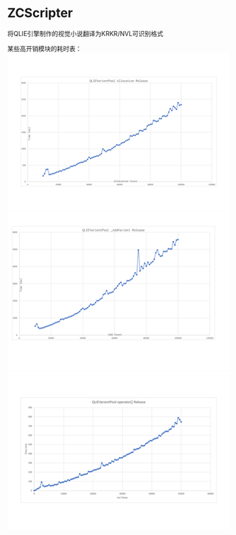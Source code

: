 # ZCScripter
将QLIE引擎制作的视觉小说翻译为KRKR/NVL可识别格式

某些高开销模块的耗时表：
![QLIEVarientPool Allocation Release](QLIEVarientPool%20Allocation%20Release%20(2).jpg)
![QLIEVarientPool _AddVarient Release](QLIEVarientPool%20_AddVarient%20Release.jpg)
![QLIEVarientPool operator[] Release](QLIEVarientPool%20operator%5B%5D%20Release.jpg)